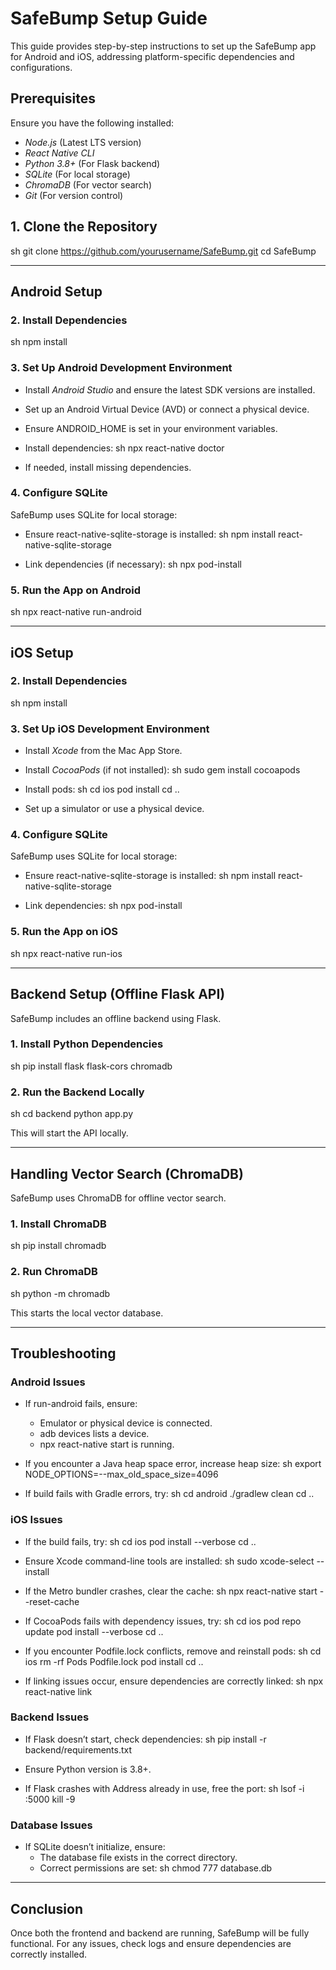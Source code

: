 # SafeBump Setup Guide

This guide provides step-by-step instructions to set up the SafeBump app for Android and iOS, addressing platform-specific dependencies and configurations.

## Prerequisites
Ensure you have the following installed:
- *Node.js* (Latest LTS version)
- *React Native CLI*
- *Python 3.8+* (For Flask backend)
- *SQLite* (For local storage)
- *ChromaDB* (For vector search)
- *Git* (For version control)

## 1. Clone the Repository
sh
git clone https://github.com/yourusername/SafeBump.git
cd SafeBump


---
## Android Setup

### 2. Install Dependencies
sh
npm install


### 3. Set Up Android Development Environment
- Install *Android Studio* and ensure the latest SDK versions are installed.
- Set up an Android Virtual Device (AVD) or connect a physical device.
- Ensure ANDROID_HOME is set in your environment variables.
- Install dependencies:
  sh
  npx react-native doctor
  
- If needed, install missing dependencies.

### 4. Configure SQLite
SafeBump uses SQLite for local storage:
- Ensure react-native-sqlite-storage is installed:
  sh
  npm install react-native-sqlite-storage
  
- Link dependencies (if necessary):
  sh
  npx pod-install
  

### 5. Run the App on Android
sh
npx react-native run-android


---
## iOS Setup

### 2. Install Dependencies
sh
npm install


### 3. Set Up iOS Development Environment
- Install *Xcode* from the Mac App Store.
- Install *CocoaPods* (if not installed):
  sh
  sudo gem install cocoapods
  
- Install pods:
  sh
  cd ios
  pod install
  cd ..
  
- Set up a simulator or use a physical device.

### 4. Configure SQLite
SafeBump uses SQLite for local storage:
- Ensure react-native-sqlite-storage is installed:
  sh
  npm install react-native-sqlite-storage
  
- Link dependencies:
  sh
  npx pod-install
  

### 5. Run the App on iOS
sh
npx react-native run-ios


---
## Backend Setup (Offline Flask API)
SafeBump includes an offline backend using Flask.

### 1. Install Python Dependencies
sh
pip install flask flask-cors chromadb


### 2. Run the Backend Locally
sh
cd backend
python app.py


This will start the API locally.

---
## Handling Vector Search (ChromaDB)
SafeBump uses ChromaDB for offline vector search.
### 1. Install ChromaDB
sh
pip install chromadb

### 2. Run ChromaDB
sh
python -m chromadb

This starts the local vector database.

---
## Troubleshooting
### Android Issues
- If run-android fails, ensure:
  - Emulator or physical device is connected.
  - adb devices lists a device.
  - npx react-native start is running.
- If you encounter a Java heap space error, increase heap size:
  sh
  export NODE_OPTIONS=--max_old_space_size=4096
  
- If build fails with Gradle errors, try:
  sh
  cd android
  ./gradlew clean
  cd ..
  

### iOS Issues
- If the build fails, try:
  sh
  cd ios
  pod install --verbose
  cd ..
  
- Ensure Xcode command-line tools are installed:
  sh
  sudo xcode-select --install
  
- If the Metro bundler crashes, clear the cache:
  sh
  npx react-native start --reset-cache
  
- If CocoaPods fails with dependency issues, try:
  sh
  cd ios
  pod repo update
  pod install --verbose
  cd ..
  
- If you encounter Podfile.lock conflicts, remove and reinstall pods:
  sh
  cd ios
  rm -rf Pods Podfile.lock
  pod install
  cd ..
  
- If linking issues occur, ensure dependencies are correctly linked:
  sh
  npx react-native link
  

### Backend Issues
- If Flask doesn’t start, check dependencies:
  sh
  pip install -r backend/requirements.txt
  
- Ensure Python version is 3.8+.
- If Flask crashes with Address already in use, free the port:
  sh
  lsof -i :5000
  kill -9 <PID>
  

### Database Issues
- If SQLite doesn’t initialize, ensure:
  - The database file exists in the correct directory.
  - Correct permissions are set:
    sh
    chmod 777 database.db
    

---
## Conclusion
Once both the frontend and backend are running, SafeBump will be fully functional. For any issues, check logs and ensure dependencies are correctly installed.